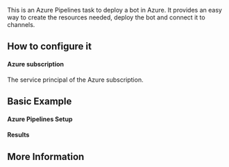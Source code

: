 This is an Azure Pipelines task to deploy a bot in Azure. It provides an easy way to create the resources needed, deploy the bot and connect it to channels.

## How to configure it

#### Azure subscription

The service principal of the Azure subscription.


## Basic Example

#### Azure Pipelines Setup

#### Results

## More Information
